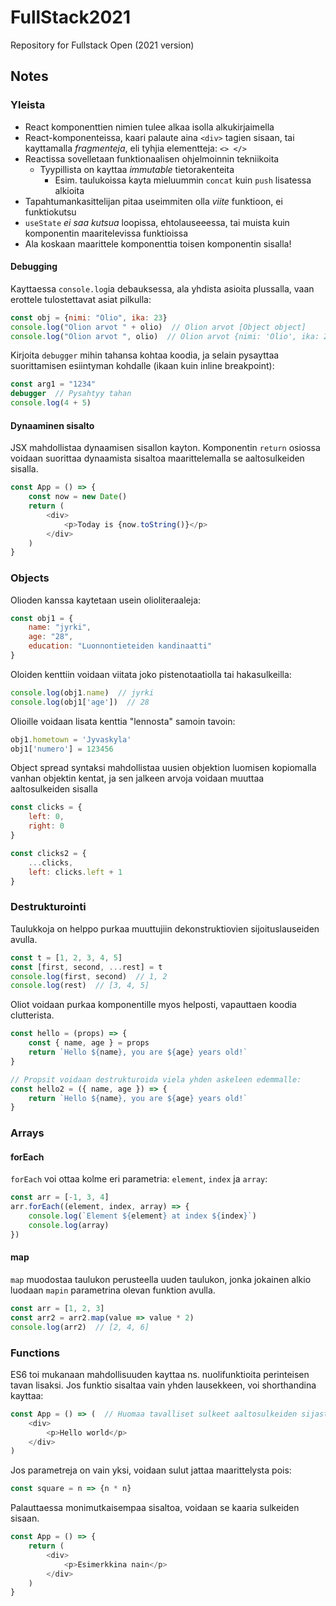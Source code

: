 # FullStack2021

Repository for Fullstack Open (2021 version)

## Notes

### Yleista

- React komponenttien nimien tulee alkaa isolla alkukirjaimella
- React-komponenteissa, kaari palaute aina `<div>` tagien sisaan, tai kayttamalla
  _fragmenteja_, eli tyhjia elementteja: `<> </>`
- Reactissa sovelletaan funktionaalisen ohjelmoinnin tekniikoita
  + Tyypillista on kayttaa _immutable_ tietorakenteita
    * Esim. taulukoissa kayta mieluummin `concat` kuin `push` lisatessa alkioita
- Tapahtumankasittelijan pitaa useimmiten olla _viite_ funktioon, ei funktiokutsu
- `useState` _ei saa kutsua_ loopissa, ehtolauseeessa, tai muista kuin komponentin
  maaritelevissa funktioissa
- Ala koskaan maarittele komponenttia toisen komponentin sisalla!

#### Debugging

Kayttaessa `console.log`ia debauksessa, ala yhdista asioita plussalla, vaan erottele
tulostettavat asiat pilkulla:

```javascript
const obj = {nimi: "Olio", ika: 23}
console.log("Olion arvot " + olio)  // Olion arvot [Object object]
console.log("Olion arvot ", olio)  // Olion arvot {nimi: 'Olio', ika: 23}
```

Kirjoita `debugger` mihin tahansa kohtaa koodia, ja selain pysayttaa suorittamisen
esiintyman kohdalle (ikaan kuin inline breakpoint):

```javascript
const arg1 = "1234"
debugger  // Pysahtyy tahan
console.log(4 + 5)
```

#### Dynaaminen sisalto

JSX mahdollistaa dynaamisen sisallon kayton.
Komponentin `return` osiossa voidaan suorittaa dynaamista sisaltoa maarittelemalla
se aaltosulkeiden sisalla.

```javascript
const App = () => {
    const now = new Date()
    return (
        <div>
            <p>Today is {now.toString()}</p>
        </div>
    )
}
```

### Objects

Olioden kanssa kaytetaan usein olioliteraaleja:

```javascript
const obj1 = {
    name: "jyrki",
    age: "28",
    education: "Luonnontieteiden kandinaatti"
}
```

Oloiden kenttiin voidaan viitata joko pistenotaatiolla tai hakasulkeilla:

```javascript
console.log(obj1.name)  // jyrki
console.log(obj1['age'])  // 28
```

Olioille voidaan lisata kenttia "lennosta" samoin tavoin:

```javascript
obj1.hometown = 'Jyvaskyla'
obj1['numero'] = 123456
```

Object spread syntaksi mahdollistaa uusien objektion luomisen kopiomalla vanhan
objektin kentat, ja sen jalkeen arvoja voidaan muuttaa aaltosulkeiden sisalla

```javascript
const clicks = {
    left: 0,
    right: 0
}

const clicks2 = {
    ...clicks,
    left: clicks.left + 1
}
```

### Destrukturointi

Taulukkoja on helppo purkaa muuttujiin dekonstruktiovien sijoituslauseiden avulla.

```javascript
const t = [1, 2, 3, 4, 5]
const [first, second, ...rest] = t
console.log(first, second)  // 1, 2
console.log(rest)  // [3, 4, 5]
```

Oliot voidaan purkaa komponentille myos helposti, vapauttaen koodia clutterista.

```javascript
const hello = (props) => {
    const { name, age } = props
    return `Hello ${name}, you are ${age} years old!`
}

// Propsit voidaan destrukturoida viela yhden askeleen edemmalle:
const hello2 = ({ name, age }) => {
    return `Hello ${name}, you are ${age} years old!`
}
```

### Arrays

#### forEach

`forEach` voi ottaa kolme eri parametria: `element`, `index` ja `array`:

```javascript
const arr = [-1, 3, 4]
arr.forEach((element, index, array) => {
    console.log(`Element ${element} at index ${index}`)
    console.log(array)
})
```

#### map

`map` muodostaa taulukon perusteella uuden taulukon, jonka jokainen alkio luodaan
`mapin` parametrina olevan funktion avulla.

```javascript
const arr = [1, 2, 3]
const arr2 = arr2.map(value => value * 2)
console.log(arr2)  // [2, 4, 6]
```

### Functions

ES6 toi mukanaan mahdollisuuden kayttaa ns. nuolifunktioita perinteisen tavan lisaksi.
Jos funktio sisaltaa vain yhden lausekkeen, voi shorthandina kayttaa:

```javascript
const App = () => (  // Huomaa tavalliset sulkeet aaltosulkeiden sijasta!
    <div>
        <p>Hello world</p>
    </div>
)
```

Jos parametreja on vain yksi, voidaan sulut jattaa maarittelysta pois:

```javascript
const square = n => {n * n}
```

Palauttaessa monimutkaisempaa sisaltoa, voidaan se kaaria sulkeiden sisaan.

```javascript
const App = () => {
    return (
        <div>
            <p>Esimerkkina nain</p>
        </div>
    )
}
```
